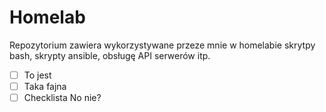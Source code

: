 # Homelab
Repozytorium zawiera wykorzystywane przeze mnie w homelabie skrytpy bash, skrypty ansible, obsługę API serwerów itp.
- [ ] To jest
- [ ] Taka fajna
- [ ] Checklista
No nie?
